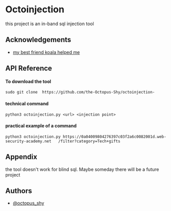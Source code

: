 
# Octoinjection 

this project is an in-band sql injection tool

## Acknowledgements

 - [my best friend koala helped me](https://github.com/Scripts-Python/)

## API Reference

#### To download the tool

```http
sudo git clone  https://github.com/the-Octopus-Shy/octoinjection-
```

#### technical command

```http
python3 octoinjection.py <url> <injection point> 
```


#### practical example of a command

```http
python3 octoinjection.py https://0a04009804276397c03f2a6c0082001d.web-security-academy.net   /filter?category=Tech+gifts
```






## Appendix

the tool doesn't work for blind sql. Maybe someday there will be a future project


## Authors

- [@octopus_shy](https://github.com/the-Octopus-Shy/)

